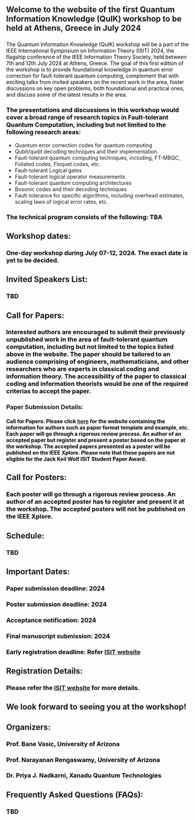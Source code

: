 ## Welcome to the website of the first Quantum Information Knowledge (QuIK) workshop to be held at Athens, Greece in July 2024
### <font color="black">
The Quantum Information Knowledge (QuIK) workshop will be a part of the IEEE International Symposium on Information Theory (ISIT) 2024, the flagship conference of the IEEE Information Theory Society, held between 7th and 12th July 2024 at Athens, Greece. The goal of this first edition of the workshop is to provide foundational knowledge in quantum error correction for fault-tolerant quantum computing, complement that with exciting talks from invited speakers on the recent work in the area, foster discussions on key open problems, both foundational and practical ones, and discuss some of the latest results in the area. 
 </font>
### <font color="black"> The presentations and discussions in this workshop would cover a broad range of research topics in Fault-tolerant Quantum Computation, including but not limited to the following research areas:</font>
*	Quantum error correction codes for quantum computing
*	Qubit/qudit decoding techniques and their implementation.
*	Fault-tolerant quantum computing techniques, including, FT-MBQC, Foliated codes, Floquet codes, etc. 
*	Fault-tolerant Logical gates
*	Fault-tolerant logical operator measurements
*	Fault-tolerant quantum computing architectures
*	Bosonic codes and their decoding techniques
*	Fault-tolerance for specific algorithms, including overhead estimates, scaling laws of logical error rates, etc.

### <font color="black"> The technical program consists of the following: TBA </font>
## Workshop dates:
### <font color="black"> One-day workshop during July 07-12, 2024. The exact date is yet to be decided. </font>
## Invited Speakers List:
### <font color="black"> TBD </font> 
## Call for Papers:
### <font color="black">Interested authors are encouraged to submit their previously unpublished work in the area of fault-tolerant quantum computation, including but not limited to the topics listed above in the website. The paper should be tailored to an audience comprising of engineers, mathematicians, and other researchers who are experts in classical coding and information theory. The accessibility of the paper to classical coding and information theorists would be one of the required criterias to accept the paper.</font>
### Paper Submission Details:
#### <font color="black"> Call for Papers: Please click <a href="https://2024.ieee-isit.org/information-authors-0">here</a> for the website containing the information for authors such as paper format template and example, etc. Each paper will go through a rigorous review process. An author of an accepted paper but register and present a poster based on the paper at the workshop. The accepted papers presented as a poster will be published on the IEEE Xplore. Please note that these papers are not eligible for the Jack Keil Wolf ISIT Student Paper Award. </font> ####
## Call for Posters:
### <font color="black"> Each poster will go through a rigorous review process. An author of an accepted poster has to register and present it at the workshop. The accepted posters will not be published on the IEEE Xplore. </font> 
## Schedule:
### <font color="black"> TBD </font> 
## Important Dates:
### <font color="black"> Paper submission deadline: 2024 </font> 
### <font color="black"> Poster submission deadline: 2024 </font> 
### <font color="black"> Acceptance notification: 2024 </font> 
### <font color="black"> Final manuscript submission: 2024 </font> 
### <font color="black"> Early registration deadline: Refer <a href="https://2024.ieee-isit.org/workshops">ISIT website</a> </font> 
## Registration Details: 
### <font color="black"> Please refer the <a href="https://2024.ieee-isit.org/workshops">ISIT website</a> for more details. </font> 
## We look forward to seeing you at the workshop!
## Organizers:
### <font color="black"> Prof. Bane Vasic, University of Arizona </font> 
### <font color="black"> Prof. Narayanan Rengaswamy, University of Arizona </font> 
### <font color="black"> Dr. Priya J. Nadkarni, Xanadu Quantum Technologies </font> 
## Frequently Asked Questions (FAQs):
### <font color="black"> TBD </font> 
